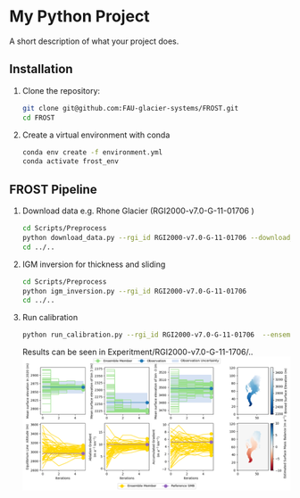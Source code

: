 # My Python Project

A short description of what your project does.

## Installation

1. Clone the repository:
   ```bash
   git clone git@github.com:FAU-glacier-systems/FROST.git
   cd FROST

2. Create a virtual environment with conda
   ```bash
   conda env create -f environment.yml
   conda activate frost_env
      ```

## FROST Pipeline

1. Download data e.g. Rhone Glacier (RGI2000-v7.0-G-11-01706 )
   ```bash
   cd Scripts/Preprocess
   python download_data.py --rgi_id RGI2000-v7.0-G-11-01706 --download_oggm --download_hugonnet
   cd ../..
      ```

2. IGM inversion for thickness and sliding
   ```bash
   cd Scripts/Preprocess
   python igm_inversion.py --rgi_id RGI2000-v7.0-G-11-01706 
   cd ../..
   ```

3. Run calibration
   ```bash
   python run_calibration.py --rgi_id RGI2000-v7.0-G-11-01706  --ensemble_size 3 --iterations 5
   ```
   Results can be seen in Experitment/RGI2000-v7.0-G-11-1706/..
![Alt text](Plots/status_5_2020.png)
